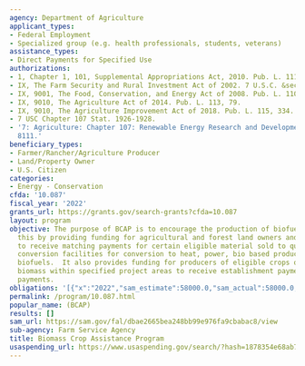 ```yaml
---
agency: Department of Agriculture
applicant_types:
- Federal Employment
- Specialized group (e.g. health professionals, students, veterans)
assistance_types:
- Direct Payments for Specified Use
authorizations:
- 1, Chapter 1, 101, Supplemental Appropriations Act, 2010. Pub. L. 111, 212.
- IX, The Farm Security and Rural Investment Act of 2002. 7 U.S.C. &sect; 8101.
- IX, 9001, The Food, Conservation, and Energy Act of 2008. Pub. L. 110, 246.
- IX, 9010, The Agriculture Act of 2014. Pub. L. 113, 79.
- IX, 9010, The Agriculture Improvement Act of 2018. Pub. L. 115, 334.
- 7 USC Chapter 107 Stat. 1926-1928.
- '7: Agriculture: Chapter 107: Renewable Energy Research and Development U.S.C. &sect;
  8111.'
beneficiary_types:
- Farmer/Rancher/Agriculture Producer
- Land/Property Owner
- U.S. Citizen
categories:
- Energy - Conservation
cfda: '10.087'
fiscal_year: '2022'
grants_url: https://grants.gov/search-grants?cfda=10.087
layout: program
objective: The purpose of BCAP is to encourage the production of biofuels.  BCAP accomplishes
  this by providing funding for agricultural and forest land owners and operators
  to receive matching payments for certain eligible material sold to qualified biomass
  conversion facilities for conversion to heat, power, bio based products, or advanced
  biofuels.  It also provides funding for producers of eligible crops of renewable
  biomass within specified project areas to receive establishment payments and annual
  payments.
obligations: '[{"x":"2022","sam_estimate":58000.0,"sam_actual":58000.0,"usa_spending_actual":1975.0},{"x":"2023","sam_estimate":58000.0,"sam_actual":0.0,"usa_spending_actual":7784.0},{"x":"2024","sam_estimate":58000.0,"sam_actual":0.0,"usa_spending_actual":7784.0}]'
permalink: /program/10.087.html
popular_name: (BCAP)
results: []
sam_url: https://sam.gov/fal/dbae2665bea248bb99e976fa9cbabac8/view
sub-agency: Farm Service Agency
title: Biomass Crop Assistance Program
usaspending_url: https://www.usaspending.gov/search/?hash=1878354e68ab7c086dc5802382396c44
---
```


